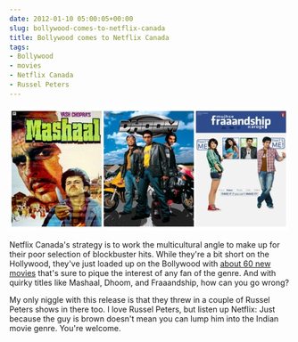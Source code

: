 ```yaml
---
date: 2012-01-10 05:00:05+00:00
slug: bollywood-comes-to-netflix-canada
title: Bollywood comes to Netflix Canada
tags:
- Bollywood
- movies
- Netflix Canada
- Russel Peters
---
```


![](/images/tumblr_lxjrz0CrYM1qfn08u.jpg)




Netflix Canada's strategy is to work the multicultural angle to make up for their poor selection of blockbuster hits. While they're a bit short on the Hollywood, they've just loaded up on the Bollywood with [about 60 new movies](http://can.whatsnewonnetflix.com/) that's sure to pique the interest of any fan of the genre. And with quirky titles like Mashaal, Dhoom, and Fraaandship, how can you go wrong?




My only niggle with this release is that they threw in a couple of Russel Peters shows in there too. I love Russel Peters, but listen up Netflix: Just because the guy is brown doesn't mean you can lump him into the Indian movie genre. You're welcome.
